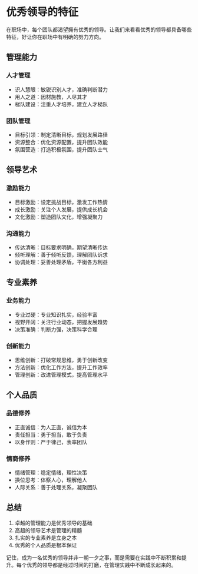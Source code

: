 # 优秀领导的特征

在职场中，每个团队都渴望拥有优秀的领导。让我们来看看优秀的领导都具备哪些特征，好让你在职场中有明确的努力方向。

## 管理能力

### 人才管理
- 识人慧眼：敏锐识别人才，准确判断潜力
- 用人之道：因材施教，人尽其才
- 梯队建设：注重人才培养，建立人才梯队

### 团队管理
- 目标引领：制定清晰目标，规划发展路径
- 资源整合：优化资源配置，提升团队效能
- 氛围营造：打造积极氛围，提升团队士气

## 领导艺术

### 激励能力
- 目标激励：设定挑战目标，激发工作热情
- 成长激励：关注个人发展，提供成长机会
- 文化激励：塑造团队文化，增强凝聚力

### 沟通能力
- 传达清晰：目标要求明确，期望清晰传达
- 倾听理解：善于倾听反馈，理解团队诉求
- 协调处理：妥善处理矛盾，平衡各方利益

## 专业素养

### 业务能力
- 专业过硬：专业知识扎实，经验丰富
- 视野开阔：关注行业动态，把握发展趋势
- 决策准确：判断力强，决策科学合理

### 创新能力
- 思维创新：打破常规思维，勇于创新改变
- 方法创新：优化工作方法，提升工作效率
- 管理创新：改进管理模式，提高管理水平

## 个人品质

### 品德修养
- 正直诚信：为人正直，诚信为本
- 责任担当：勇于担当，敢于负责
- 以身作则：严于律己，表率团队

### 情商修养
- 情绪管理：稳定情绪，理性决策
- 换位思考：体察人心，理解他人
- 人际关系：善于处理关系，凝聚团队

## 总结

1. 卓越的管理能力是优秀领导的基础
2. 高超的领导艺术是管理的精髓
3. 扎实的专业素养是立身之本
4. 优秀的个人品质是根本保证

记住，成为一名优秀的领导并非一朝一夕之事，而是需要在实践中不断积累和提升。每个优秀的领导都是经过时间的打磨，在管理实践中不断成长起来的。